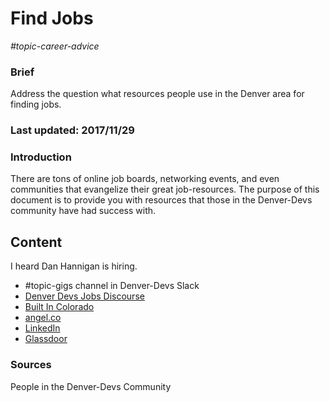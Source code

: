 # Find Jobs

*#topic-career-advice*

### Brief
Address the question what resources people use in the Denver area for finding jobs.

### Last updated: 2017/11/29 

### Introduction
There are tons of online job boards, networking events, and even communities that evangelize their great job-resources. The purpose of this document is to provide you with resources that those in the Denver-Devs community have had success with.

## Content

I heard Dan Hannigan is hiring.

- #topic-gigs channel in Denver-Devs Slack
- [Denver Devs Jobs Discourse](https://discourse.denverdevs.org/c/gigs/)
- [Built In Colorado](https://www.builtincolorado.com/)
- [angel.co](https://angel.co/)
- [LinkedIn](https://www.linkedin.com/jobs/)
- [Glassdoor](https://www.glassdoor.com/)

### Sources
People in the Denver-Devs Community